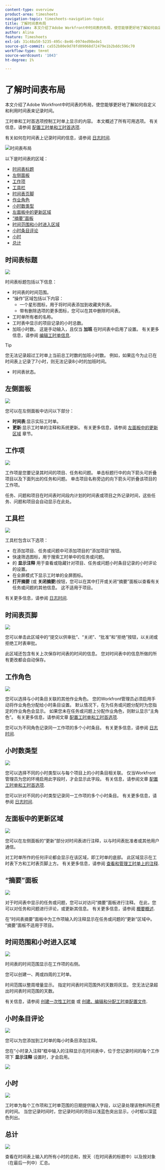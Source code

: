 ```yaml
---
content-type: overview
product-area: timesheets
navigation-topic: timesheets-navigation-topic
title: 了解时间表布局
description: 本文介绍了Adobe Workfront中时间表的布局，使您能够更好地了解如何自定义和利用时间表来记录时间。
author: Alina
feature: Timesheets
exl-id: 31c48a50-5235-495c-8e46-0974ed98ede1
source-git-commit: ca552b80e9d78fd09068d72479e1b2bddc596c70
workflow-type: tm+mt
source-wordcount: '1043'
ht-degree: 1%

---
```


# 了解时间表布局

本文介绍了Adobe Workfront中时间表的布局，使您能够更好地了解如何自定义和利用时间表来记录时间。

工时单和工时首选项控制工时单上显示的内容。 本文概述了所有可用选项。 有关信息，请参阅 [配置工时单和工时首选项](../../administration-and-setup/set-up-workfront/configure-timesheets-schedules/timesheet-and-hour-preferences.md).

有关如何在时间表上记录时间的信息，请参阅 [日志时间](../../timesheets/create-and-manage-timesheets/log-time.md).

![时间表布局](assets/timesheet-layout-unshimmed.png)

以下是时间表的区域：

* [时间表标题](#timesheet-header)
* [左侧面板](#the-left-panel)
* [工作项](#work-items)
* [工具栏](#toolbar)
* [时间表页脚](#timesheet-footer)
* [作业角色](#job-role)
* [小时数类型](#hour-type)
* [左面板中的更新区域](#updates-area-in-the-left-panel)
* [“摘要”面板](#summary-panel)
* [时间范围和小时进入区域](#time-frame-and-hour-entry-area)
* [小时条目评论](#hour-entry-comments)
* [小时](#hours)
* [总计](#totals)

## 时间表标题

![](assets/timesheet-title-unshimmed-redesign.png)

时间表标题包括以下信息：

* 时间表的时间范围。
* “操作”区域包括以下内容：
   * 一个星形图标，用于将时间表添加到收藏夹列表。
   * 带有删除选项的更多图标，您可以在其中删除时间表。
* 工时单所有者的名称。
* 工时表中显示的项目记录的小时总数。
* 加班小时数。 这是手动输入，且仅当 **加班** 在时间表中启用了设置。 有关更多信息，请参阅 [编辑工时单信息](../create-and-manage-timesheets/edit-timesheets.md).

>[!TIP]
>
>您无法记录超过工时单上当前总工时数的加班小时数。 例如，如果迄今为止已在时间表上记录了7小时，则无法记录8小时的加班时间。


* 时间表状态。

## 左侧面板

![](assets/timesheet-left-panel-unshimmed-redesign.png)

您可以在左侧面板中访问以下部分：

* **时间表**:显示实际工时单。
* **更新**:显示工时单的注释和系统更新。 有关更多信息，请参阅 [左面板中的更新区域](#updates-area-in-the-left-panel) 章节。

## 工作项

![](assets/timesheet-object-names-unshimmed-redesign.png)

工作项是您要记录其时间的项目、任务和问题。 单击标题行中的向下箭头可折叠项目以及下面列出的任务和问题。 单击项目名称旁边的向下箭头可折叠该项目的工作项。

任务、问题和项目在时间表时间段内计划的时间表或项目之外记录时间，这些任务、问题和项目会自动显示在此处。

## 工具栏

![](assets/timesheet-toolbar-unshimmed-redesign.png)

工具栏包含以下选项：

* 在添加项目、任务或问题中可添加项目的“添加项目”按钮。
* 快速筛选图标，用于搜索工时单中的任务或问题。
* 的 **显示注释** 用于查看或隐藏针对项目、任务或问题小时条目记录的小时评论的设置。
* 在全屏模式下显示工时单的全屏图标。
* **打开摘要** (或 **关闭摘要**)按钮，您可以在其中打开或关闭“摘要”面板以查看有关任务或问题的其他信息。 这不适用于项目。

有关更多信息，请参阅 [日志时间](../create-and-manage-timesheets/log-time.md).

## 时间表页脚

![](assets/timesheet-footer-unshimmed-redesign.png)

您可以单击此区域中的“提交以供审批”、“关闭”、“批准”和“拒绝”按钮，以关闭或拒绝工时表审批。

此区域还包含有关上次保存时间表的时间的信息。 您对时间表中的信息所做的所有更改都会自动保存。

## 工作角色

![](assets/timesheet-job-role-area-unshimmed-redesign.png)

您可以选择与小时条目关联的其他作业角色。 您的Workfront管理员必须启用手动将作业角色分配给小时条目设置。 默认情况下，在为任务或问题分配时为您指定的作业角色会显示。 如果您未在任务或问题上分配作业角色，则默认显示“主角色”。 有关更多信息，请参阅文章 [配置工时单和工时首选项](../../administration-and-setup/set-up-workfront/configure-timesheets-schedules/timesheet-and-hour-preferences.md).

您可以为不同角色记录同一工作项的多个小时条目。 有关更多信息，请参阅 [日志时间](../create-and-manage-timesheets/log-time.md).

## 小时数类型

![](assets/timesheet-hour-type-unshimmed-redesign.png)

您可以选择不同的小时类型以与每个项目上的小时条目相关联。 仅当Workfront管理员为您的环境启用此字段时，才会显示此字段。 有关信息，请参阅文章 [配置工时单和工时首选项](../../administration-and-setup/set-up-workfront/configure-timesheets-schedules/timesheet-and-hour-preferences.md).

您可以针对不同的小时类型记录同一工作项的多个小时条目。 有关更多信息，请参阅 [日志时间](../create-and-manage-timesheets/log-time.md).

## 左面板中的更新区域

![](assets/timesheet-updates-section-unshimmed-redesign.png)

您可以在左侧面板的“更新”部分对时间表进行注释，以与时间表批准者或其他用户通信。

对工时单所作的任何评论都会显示在该区域，即工时单的底部。 此区域显示在工时表下方和工时表页脚上方。 有关更多信息，请参阅 [查看和管理工时单上的注释](../create-and-manage-timesheets/view-and-manage-comments-timesheets.md).

## “摘要”面板

![](assets/timesheet-summary-panel-for-task-unshimmed-redesign.png)

对于时间表中显示的任务或问题，您可以对访问“摘要”面板进行注释。 在此，您可以对任务和问题进行评论，或更新其信息。 有关更多信息，请参阅 [概要概述](../../workfront-basics/the-new-workfront-experience/summary-overview.md).

在“时间表摘要”面板中为工作项输入的注释显示在任务或问题的“更新”区域中。 “摘要”面板不适用于项目。

## 时间范围和小时进入区域

![](assets/timesheet-time-frame-log-time-area.png)

时间表的时间范围显示在工作项的右侧。

您可以创建一、两或四周的工时单。

时间范围以整周增量显示。 指定时间表时间范围外的天数将灰显。 您无法记录超出时间表时间范围的天数。

有关信息，请参阅 [创建一次性工时单](../create-and-manage-timesheets/create-tmshts.md) 或 [创建、编辑和分配工时单配置文件](../create-and-manage-timesheets/create-timesheet-profiles.md).

<!--drafted for the resize columns in timesheets story - make this blurb a TIP when the story is released: 
You can resize the columns that display different weeks, the time frame, or the work item areas by dragging and dropping the vertical lines that separate them.-->

## 小时条目评论

![](assets/timesheet-hour-entry-comment-button-unshimmed-redesign.png)

您可以为您添加到工时单的每小时条目添加注释。

您在“小时录入注释”框中输入的注释显示在时间表中，位于您记录时间的每个工作项下 **显示注释** 设置时，才会启用。

![](assets/hour-entry-comment-under-task-in-timesheet-unshimmed-redesign.png)

## 小时

![](assets/timesheet-hours-area-unshimmed-redesign.png)

工时单为每个工作项和工时单范围的日期提供输入字段，以记录处理该物料所花费的时间。 当您记录时间时，您记录时间的项目以浅蓝色突出显示，小时框以深蓝色列出。

## 总计

![](assets/timesheet-totals-column-and-header-unshimmed-redesign.png)

查看在时间表上输入的所有小时的总和，按天（在时间表的标题中）以及按对象（在最后一列中）汇总。
